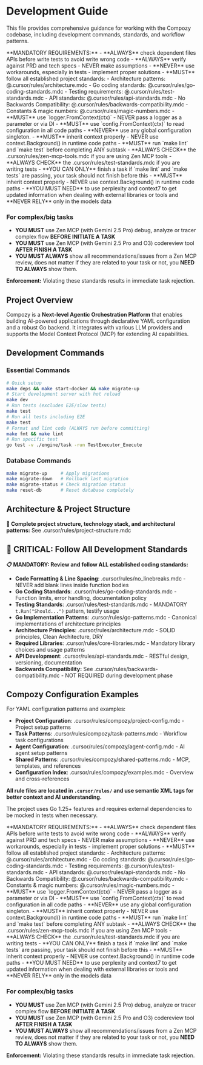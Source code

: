 # Development Guide

This file provides comprehensive guidance for working with the Compozy codebase, including development commands, standards, and workflow patterns.

<critical>
**MANDATORY REQUIREMENTS:**
- **ALWAYS** check dependent files APIs before write tests to avoid write wrong code
- **ALWAYS** verify against PRD and tech specs - NEVER make assumptions
- **NEVER** use workarounds, especially in tests - implement proper solutions
- **MUST** follow all established project standards:
    - Architecture patterns: @.cursor/rules/architecture.mdc
    - Go coding standards: @.cursor/rules/go-coding-standards.mdc
    - Testing requirements: @.cursor/rules/test-standards.mdc
    - API standards: @.cursor/rules/api-standards.mdc
    - No Backwards Compatibility: @.cursor/rules/backwards-compatibility.mdc
    - Constants & magic numbers: @.cursor/rules/magic-numbers.mdc
- **MUST** use `logger.FromContext(ctx)` - NEVER pass a logger as a parameter or via DI
- **MUST** use `config.FromContext(ctx)` to read configuration in all code paths
  - **NEVER** use any global configuration singleton.
- **MUST** inherit context properly - NEVER use context.Background() in runtime code paths
- **MUST** run `make lint` and `make test` before completing ANY subtask
- **ALWAYS CHECK** the .cursor/rules/zen-mcp-tools.mdc if you are using Zen MCP tools
- **ALWAYS CHECK** the .cursor/rules/test-standards.mdc if you are writing tests
- **YOU CAN ONLY** finish a task if `make lint` and `make tests` are passing, your task should not finish before this
- **MUST** inherit context properly - NEVER use context.Background() in runtime code paths
- **YOU MUST NEED** to use perplexity and context7 to get updated information when dealing with external libraries or tools and **NEVER RELY** only in the models data

### For complex/big tasks

- **YOU MUST** use Zen MCP (with Gemini 2.5 Pro) debug, analyze or tracer complex flow **BEFORE INITIATE A TASK**
- **YOU MUST** use Zen MCP (with Gemini 2.5 Pro and O3) codereview tool **AFTER FINISH A TASK**
- **YOU MUST ALWAYS** show all recommendations/issues from a Zen MCP review, does not matter if they are related to your task or not, you **NEED TO ALWAYS** show them.

**Enforcement:** Violating these standards results in immediate task rejection.
</critical>

## Project Overview

Compozy is a **Next-level Agentic Orchestration Platform** that enables building AI-powered applications through declarative YAML configuration and a robust Go backend. It integrates with various LLM providers and supports the Model Context Protocol (MCP) for extending AI capabilities.

## Development Commands

### Essential Commands

```bash
# Quick setup
make deps && make start-docker && make migrate-up
# Start development server with hot reload
make dev
# Run tests (excludes E2E/slow tests)
make test
# Run all tests including E2E
make test
# Format and lint code (ALWAYS run before committing)
make fmt && make lint
# Run specific test
go test -v ./engine/task -run TestExecutor_Execute
```

### Database Commands

```bash
make migrate-up     # Apply migrations
make migrate-down   # Rollback last migration
make migrate-status # Check migration status
make reset-db       # Reset database completely
```

## Architecture & Project Structure

**📁 Complete project structure, technology stack, and architectural patterns:** See .cursor/rules/project-structure.mdc

## 🚨 CRITICAL: Follow All Development Standards

**📋 MANDATORY: Review and follow ALL established coding standards:**

- **Code Formatting & Line Spacing**: .cursor/rules/no_linebreaks.mdc - NEVER add blank lines inside function bodies
- **Go Coding Standards**: .cursor/rules/go-coding-standards.mdc - Function limits, error handling, documentation policy
- **Testing Standards**: .cursor/rules/test-standards.mdc - MANDATORY `t.Run("Should...")` pattern, testify usage
- **Go Implementation Patterns**: .cursor/rules/go-patterns.mdc - Canonical implementations of architecture principles
- **Architecture Principles**: .cursor/rules/architecture.mdc - SOLID principles, Clean Architecture, DRY
- **Required Libraries**: .cursor/rules/core-libraries.mdc - Mandatory library choices and usage patterns
- **API Development**: .cursor/rules/api-standards.mdc - RESTful design, versioning, documentation
- **Backwards Compatibility:** See .cursor/rules/backwards-compatibility.mdc - NOT REQUIRED during development phase

## Compozy Configuration Examples

For YAML configuration patterns and examples:

- **Project Configuration**: .cursor/rules/compozy/project-config.mdc - Project setup patterns
- **Task Patterns**: .cursor/rules/compozy/task-patterns.mdc - Workflow task configurations
- **Agent Configuration**: .cursor/rules/compozy/agent-config.mdc - AI agent setup patterns
- **Shared Patterns**: .cursor/rules/compozy/shared-patterns.mdc - MCP, templates, and references
- **Configuration Index**: .cursor/rules/compozy/examples.mdc - Overview and cross-references

**All rule files are located in `.cursor/rules/` and use semantic XML tags for better context and AI understanding.**

The project uses Go 1.25+ features and requires external dependencies to be mocked in tests when necessary.

<critical>
**MANDATORY REQUIREMENTS:**
- **ALWAYS** check dependent files APIs before write tests to avoid write wrong code
- **ALWAYS** verify against PRD and tech specs - NEVER make assumptions
- **NEVER** use workarounds, especially in tests - implement proper solutions
- **MUST** follow all established project standards:
    - Architecture patterns: @.cursor/rules/architecture.mdc
    - Go coding standards: @.cursor/rules/go-coding-standards.mdc
    - Testing requirements: @.cursor/rules/test-standards.mdc
    - API standards: @.cursor/rules/api-standards.mdc
    - No Backwards Compatibility: @.cursor/rules/backwards-compatibility.mdc
    - Constants & magic numbers: @.cursor/rules/magic-numbers.mdc
- **MUST** use `logger.FromContext(ctx)` - NEVER pass a logger as a parameter or via DI
- **MUST** use `config.FromContext(ctx)` to read configuration in all code paths
  - **NEVER** use any global configuration singleton.
- **MUST** inherit context properly - NEVER use context.Background() in runtime code paths
- **MUST** run `make lint` and `make test` before completing ANY subtask
- **ALWAYS CHECK** the .cursor/rules/zen-mcp-tools.mdc if you are using Zen MCP tools
- **ALWAYS CHECK** the .cursor/rules/test-standards.mdc if you are writing tests
- **YOU CAN ONLY** finish a task if `make lint` and `make tests` are passing, your task should not finish before this
- **MUST** inherit context properly - NEVER use context.Background() in runtime code paths
- **YOU MUST NEED** to use perplexity and context7 to get updated information when dealing with external libraries or tools and **NEVER RELY** only in the models data

### For complex/big tasks

- **YOU MUST** use Zen MCP (with Gemini 2.5 Pro) debug, analyze or tracer complex flow **BEFORE INITIATE A TASK**
- **YOU MUST** use Zen MCP (with Gemini 2.5 Pro and O3) codereview tool **AFTER FINISH A TASK**
- **YOU MUST ALWAYS** show all recommendations/issues from a Zen MCP review, does not matter if they are related to your task or not, you **NEED TO ALWAYS** show them.

**Enforcement:** Violating these standards results in immediate task rejection.
</critical>
